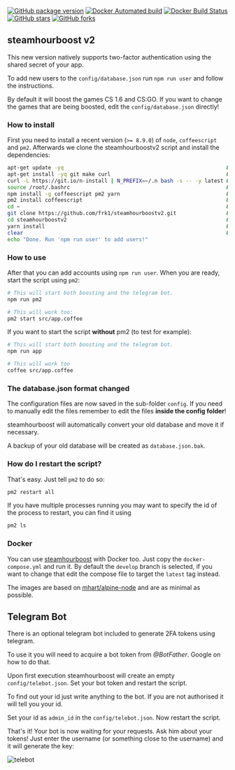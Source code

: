 [![GitHub package version](https://img.shields.io/github/package-json/v/frk1/steamhourboostv2.svg)](https://github.com/frk1/steamhourboostv2/tree/master)
[![Docker Automated build](https://img.shields.io/docker/automated/frk1/steamhourboostv2.svg)](https://hub.docker.com/r/frk1/steamhourboostv2/)
[![Docker Build Status](https://img.shields.io/docker/build/frk1/steamhourboostv2.svg)](https://hub.docker.com/r/frk1/steamhourboostv2/)
[![GitHub stars](https://img.shields.io/github/stars/frk1/steamhourboostv2.svg?style=social&label=Stars)](https://github.com/frk1/steamhourboostv2)
[![GitHub forks](https://img.shields.io/github/forks/frk1/steamhourboostv2.svg?style=social&label=Fork)](https://github.com/frk1/steamhourboostv2)

## steamhourboost v2

This new version natively supports two-factor authentication using the shared secret of your app.

To add new users to the `config/database.json` run `npm run user` and follow the instructions.

By default it will boost the games CS 1.6 and CS:GO. If you want to change the games that are being boosted, edit the `config/database.json` directly!

### How to install
First you need to install a recent version (`>= 8.9.0`) of `node`, `coffeescript` and `pm2`. Afterwards we clone the steamhourboostv2 script and install the dependencies:

```bash
apt-get update -yq                                                    && \
apt-get install -yq git make curl                                     && \
curl -L https://git.io/n-install | N_PREFIX=~/.n bash -s -- -y latest && \
source /root/.bashrc                                                  && \
npm install -g coffeescript pm2 yarn                                  && \
pm2 install coffeescript                                              && \
cd ~                                                                  && \
git clone https://github.com/frk1/steamhourboostv2.git                && \
cd steamhourboostv2                                                   && \
yarn install                                                          && \
clear                                                                 && \
echo "Done. Run 'npm run user' to add users!"
```

### How to use

After that you can add accounts using `npm run user`. When you are ready, start the script using `pm2`:

```bash
# This will start both boosting and the telegram bot.
npm run pm2

# This will work too:
pm2 start src/app.coffee
```

If you want to start the script **without** pm2 (to test for example):

```bash
# This will start both boosting and the telegram bot.
npm run app

# This will work too
coffee src/app.coffee
```

### The database.json format changed

The configuration files are now saved in the sub-folder `config`.
If you need to manually edit the files remember to edit the files **inside the config folder**!

steamhourboost will automatically convert your old database and move it if necessary.

A backup of your old database will be created as `database.json.bak`.

### How do I restart the script?

That's easy. Just tell `pm2` to do so:

```bash
pm2 restart all
```

If you have multiple processes running you may want to specify the id of the process to restart, you can find it using

```bash
pm2 ls
```

### Docker

You can use [steamhourboost](https://hub.docker.com/r/frk1/steamhourboostv2/) with Docker too. Just copy the `docker-compose.yml` and run it.
By default the `develop` branch is selected, if you want to change that edit the compose file to target the `latest` tag instead.

The images are based on [mhart/alpine-node](https://github.com/mhart/alpine-node) and are as minimal as possible.

## Telegram Bot

There is an optional telegram bot included to generate 2FA tokens using telegram.

To use it you will need to acquire a bot token from *@BotFather*. Google on how to do that.

Upon first execution steamhourboost will create an empty `config/telebot.json`. Set your bot token and restart the script.

To find out your id just write anything to the bot. If you are not authorised it will tell you your id.

Set your id as `admin_id` in the `config/telebot.json`. Now restart the script.

That's it! Your bot is now waiting for your requests. Ask him about your tokens! Just enter the username (or something close to the username) and it will generate the key:

![telebot](https://raw.githubusercontent.com/frk1/steamhourboostv2/master/docs/telebot.gif)
